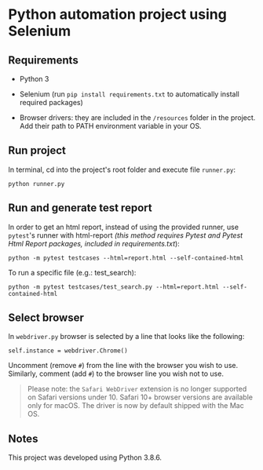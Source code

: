 # Python automation project using Selenium

## Requirements

* Python 3

* Selenium (run `pip install requirements.txt` to automatically install required packages)

* Browser drivers: they are included in the `/resources` folder in the project. Add their path to PATH environment variable in your OS.

## Run project

In terminal, cd into the project's root folder and execute file `runner.py`:

`python runner.py`

## Run and generate test report

In order to get an html report, instead of using the provided runner, use `pytest`'s runner with html-report _(this method requires Pytest and Pytest Html Report packages, included in requirements.txt_):

`python -m pytest testcases --html=report.html --self-contained-html`

To run a specific file (e.g.: test_search):

`python -m pytest testcases/test_search.py --html=report.html --self-contained-html`

## Select browser

In `webdriver.py` browser is selected by a line that looks like the following:

`self.instance = webdriver.Chrome()`

Uncomment (remove `#`) from the line with the browser you wish to use. Similarly, comment (add `#`) to the browser line you wish not to use.

> Please note: the `Safari WebDriver` extension is no longer supported on Safari versions under 10. Safari 10+ browser versions are available only for macOS. The driver is now by default shipped with the Mac OS.

## Notes

This project was developed using Python 3.8.6.
